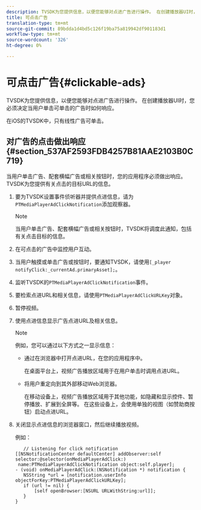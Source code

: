 ```yaml
---
description: TVSDK为您提供信息，以便您能够对点进广告进行操作。 在创建播放器UI时，您必须决定当用户单击可单击的广告时如何响应。
title: 可点击广告
translation-type: tm+mt
source-git-commit: 89bdda1d4bd5c126f19ba75a819942df901183d1
workflow-type: tm+mt
source-wordcount: '326'
ht-degree: 0%

---
```



# 可点击广告{#clickable-ads}

TVSDK为您提供信息，以便您能够对点进广告进行操作。 在创建播放器UI时，您必须决定当用户单击可单击的广告时如何响应。

在iOS的TVSDK中，只有线性广告可单击。

## 对广告的点击做出响应{#section_537AF2593FDB4257B81AAE2103B0C719}

当用户单击广告、配套横幅广告或相关按钮时，您的应用程序必须做出响应。 TVSDK为您提供有关点击的目标URL的信息。

1. 要为TVSDK设置事件侦听器并提供点进信息，请为`PTMediaPlayerAdClickNotification`添加观察器。

   >[!NOTE]
   >
   >当用户单击广告、配套横幅广告或相关按钮时，TVSDK将调度此通知，包括有关点击目标的信息。

1. 在可点击的广告中监控用户互动。
1. 当用户触摸或单击广告或按钮时，要通知TVSDK，请使用`[_player notifyClick:_currentAd.primaryAsset];`。
1. 监听TVSDK的`PTMediaPlayerAdClickNotification`事件。
1. 要检索点进URL和相关信息，请使用`PTMediaPlayerAdClickURLKey`对象。
1. 暂停视频。
1. 使用点进信息显示广告点进URL及相关信息。

   >[!NOTE]
   >
   >例如，您可以通过以下方式之一显示信息：

   * 通过在浏览器中打开点进URL，在您的应用程序中。

      在桌面平台上，视频广告播放区域用于在用户单击时调用点进URL。
   * 将用户重定向到其外部移动Web浏览器。

      在移动设备上，视频广告播放区域用于其他功能，如隐藏和显示控件、暂停播放、扩展到全屏等。 在这些设备上，会使用单独的视图（如赞助商按钮）启动点进URL。

1. 关闭显示点进信息的浏览器窗口，然后继续播放视频。

   例如：

   ```
      // Listening for click notification  
   [[NSNotificationCenter defaultCenter] addObserver:self selector:@selector(onMediaPlayerAdClick:)  
    name:PTMediaPlayerAdClickNotification object:self.player]; 
   - (void) onMediaPlayerAdClick:(NSNotification *) notification { 
      NSString *url = [notification.userInfo objectForKey:PTMediaPlayerAdClickURLKey];  
      if (url != nil) { 
          [self openBrowser:[NSURL URLWithString:url]]; 
      } 
   } 
   ```
